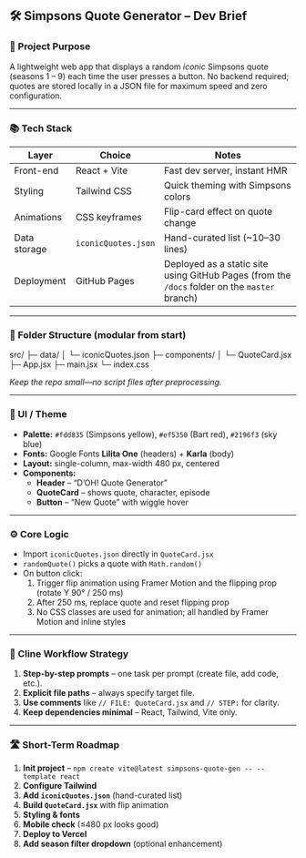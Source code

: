 ## **🛠️ Simpsons Quote Generator – Dev Brief**

### **🔹 Project Purpose**
A lightweight web app that displays a random *iconic* Simpsons quote (seasons 1 – 9) each time the user presses a button. No backend required; quotes are stored locally in a JSON file for maximum speed and zero configuration.

---

### **📚 Tech Stack**

| Layer          | Choice | Notes |
| -------------- | ------ | ----- |
| Front-end      | React + Vite | Fast dev server, instant HMR |
| Styling        | Tailwind CSS | Quick theming with Simpsons colors |
| Animations     | CSS keyframes | Flip-card effect on quote change |
| Data storage   | `iconicQuotes.json` | Hand-curated list (~10–30 lines) |
| Deployment     | GitHub Pages | Deployed as a static site using GitHub Pages (from the `/docs` folder on the `master` branch) |

---

### **📁 Folder Structure (modular from start)**

src/ ├─ data/ │ └─ iconicQuotes.json ├─ components/ │ └─ QuoteCard.jsx ├─ App.jsx ├─ main.jsx └─ index.css


*Keep the repo small—no script files after preprocessing.*

---

### **🎨 UI / Theme**

* **Palette:** `#fdd835` (Simpsons yellow), `#ef5350` (Bart red), `#2196f3` (sky blue)
* **Fonts:** Google Fonts **Lilita One** (headers) + **Karla** (body)
* **Layout:** single-column, max-width 480 px, centered
* **Components:**  
  * **Header** – “D’OH! Quote Generator”  
  * **QuoteCard** – shows quote, character, episode  
  * **Button** – “New Quote” with wiggle hover  

---

### **⚙️ Core Logic**

* Import `iconicQuotes.json` directly in `QuoteCard.jsx`
* `randomQuote()` picks a quote with `Math.random()`
* On button click:  
  1. Trigger flip animation using Framer Motion and the flipping prop (rotate Y 90° / 250 ms)
  2. After 250 ms, replace quote and reset flipping prop
  3. No CSS classes are used for animation; all handled by Framer Motion and inline styles

---

### **🧠 Cline Workflow Strategy**

1. **Step-by-step prompts** – one task per prompt (create file, add code, etc.).
2. **Explicit file paths** – always specify target file.
3. **Use comments** like `// FILE: QuoteCard.jsx` and `// STEP:` for clarity.
4. **Keep dependencies minimal** – React, Tailwind, Vite only.

---

### **🛣️ Short-Term Roadmap**

1. **Init project** – `npm create vite@latest simpsons-quote-gen -- --template react`
2. **Configure Tailwind**
3. **Add `iconicQuotes.json`** (hand-curated list)
4. **Build `QuoteCard.jsx`** with flip animation
5. **Styling & fonts**
6. **Mobile check** (≤480 px looks good)
7. **Deploy to Vercel**
8. **Add season filter dropdown** (optional enhancement)

